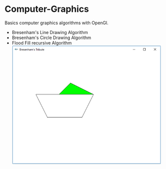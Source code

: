 # Computer-Graphics
Basics computer graphics algorithms with OpenGl. 
* Bresenham's Line Drawing Algorithm
* Bresenham's Circle Drawing Algorithm
* Flood Fill recursive Algorithm
![GitHub Logo](print.png)
